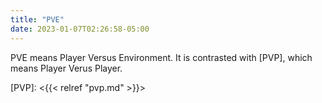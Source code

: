 ```yaml
---
title: "PVE"
date: 2023-01-07T02:26:58-05:00
---
```


PVE means Player Versus Environment.  It is contrasted with [PVP], which means Player Verus Player.

[PVP]: <{{< relref "pvp.md" >}}>
